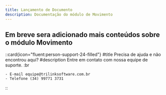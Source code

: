 ```yaml
---
title: Lançamento de Documento
description: Documentação do módulo de Movimento
---
```


## Em breve sera adicionado mais conteúdos sobre o módulo Movimento

 ::card{icon="fluent:person-support-24-filled"}
 #title
 Precisa de ajuda e não encontrou aqui?
 #description
 Entre em contato com nossa equipe de suporte. :br

    - E-mail equipe@trilinksoftware.com.br 
    - Telefone (34) 99771 3731
 ::